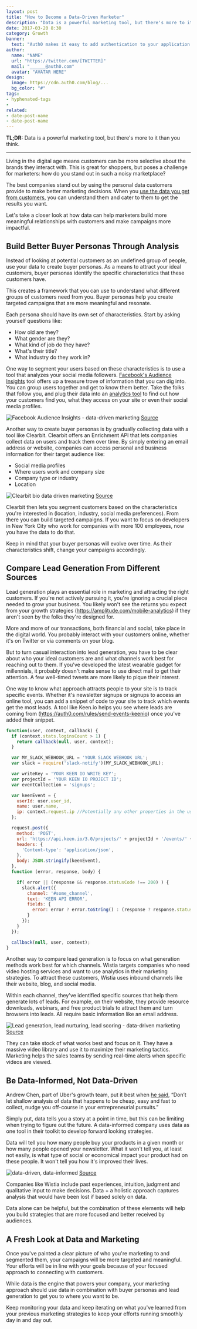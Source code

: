 ```yaml
---
layout: post
title: "How to Become a Data-Driven Marketer"
description: "Data is a powerful marketing tool, but there's more to it than you think."
date: 2017-03-20 8:30
category: Growth
banner:
  text: "Auth0 makes it easy to add authentication to your application."
author:
  name: "NAME"
  url: "https://twitter.com/[TWITTER]"
  mail: "______@auth0.com"
  avatar: "AVATAR HERE"
design:
  image: https://cdn.auth0.com/blog/...
  bg_color: "#"
tags:
- hyphenated-tags
- 
related:
- date-post-name
- date-post-name
---
```


**TL;DR:** Data is a powerful marketing tool, but there's more to it than you think.

---

Living in the digital age means customers can be more selective about the brands they interact with. This is great for shoppers, but poses a challenge for marketers: how do you stand out in such a noisy marketplace? 

The best companies stand out by using the personal data customers provide to make better marketing decisions. When you [use the data you get from customers](https://blog.fullstory.com/what-incentives-are-your-support-metrics-creating-4a633d449f0e#.sy379oznp), you can understand them and cater to them to get the results you want.

Let's take a closer look at how data can help marketers build more meaningful relationships with customers and make campaigns more impactful.


## Build Better Buyer Personas Through Analysis

Instead of looking at potential customers as an undefined group of people, use your data to create buyer personas. As a means to attract your ideal customers, buyer personas identify the specific characteristics that these customers have.

This creates a framework that you can use to understand what different groups of customers need from you. Buyer personas help you create targeted campaigns that are more meaningful and resonate.

Each persona should have its own set of characteristics. Start by asking yourself questions like: 

* How old are they?
* What gender are they?
* What kind of job do they have? 
* What's their title? 
* What industry do they work in?

One way to segment your users based on these characteristics is to use a tool that analyzes your social media followers. [Facebook's Audience Insights](https://adespresso.com/academy/blog/how-to-use-facebooks-audience-insights-to-create-buyer-personas/) tool offers up a treasure trove of information that you can dig into. You can group users together and get to know them better. Take the folks that follow you, and plug their data into an [analytics tool](https://amplitude.com/mobile-analytics) to find out how your customers find you, what they access on your site or even their social media profiles. 

![Facebook Audience Insights - data-driven marketing](https://cdn.auth0.com/blog/data-driven/facebook-audience.png)
[Source](http://www.adweek.com/digital/audience-insights/)

Another way to create buyer personas is by gradually collecting data with a tool like Clearbit. Clearbit offers an Enrichment API that lets companies collect data on users and track them over time. By simply entering an email address or website, companies can access personal and business information for their target audience like:

* Social media profiles
* Where users work and company size
* Company type or industry
* Location

![Clearbit bio data driven marketing](https://cdn.auth0.com/blog/data-driven/bio.png)
[Source](http://blog.clearbit.com/5-ways-to-use-clearbits-enrichment-api/)

Clearbit then lets you segment customers based on the characteristics you're interested in (location, industry, social media preferences). From there you can build targeted campaigns. If you want to focus on developers in New York City who work for companies with more 100 employees, now you have the data to do that.

Keep in mind that your buyer personas will evolve over time. As their characteristics shift, change your campaigns accordingly.

## Compare Lead Generation From Different Sources

Lead generation plays an essential role in marketing and attracting the right customers. If you're not actively pursuing it, you're ignoring a crucial piece needed to grow your business.  You likely won't see the returns you expect from your growth strategies (https://amplitude.com/mobile-analytics) if they aren't seen by the folks they're designed for.

More and more of our transactions, both financial and social, take place in the digital world. You probably interact with your customers online, whether it's on Twitter or via comments on your blog.

But to turn casual interaction into lead generation, you have to be clear about who your ideal customers are and what channels work best for reaching out to them. If you've developed the latest wearable gadget for millennials, it probably doesn't make sense to use direct mail to get their attention. A few well-timed tweets are more likely to pique their interest.

One way to know what approach attracts people to your site is to track specific events. Whether it's newsletter signups or signups to access an online tool, you can add a snippet of code to your site to track which events get the most leads. A tool like Keen.io helps you see where leads are coming from (https://auth0.com/rules/send-events-keenio) once you've added their snippet.

```js
function(user, context, callback) {
  if (context.stats.loginsCount > 1) {
    return callback(null, user, context);
  }

  var MY_SLACK_WEBHOOK_URL = 'YOUR SLACK WEBHOOK URL';
  var slack = require('slack-notify')(MY_SLACK_WEBHOOK_URL);

  var writeKey = 'YOUR KEEN IO WRITE KEY';
  var projectId = 'YOUR KEEN IO PROJECT ID';
  var eventCollection = 'signups';

  var keenEvent = {
    userId: user.user_id,
    name: user.name,
    ip: context.request.ip //Potentially any other properties in the user profile/context
  };

  request.post({
    method: 'POST',
    url: 'https://api.keen.io/3.0/projects/' + projectId + '/events/' + eventCollection + '?api_key=' + writeKey,
    headers: {
      'Content-type': 'application/json',
    },
    body: JSON.stringify(keenEvent),
  },
  function (error, response, body) {

    if( error || (response && response.statusCode !== 200) ) {
      slack.alert({
        channel: '#some_channel',
        text: 'KEEN API ERROR',
        fields: {
          error: error ? error.toString() : (response ? response.statusCode + ' ' + body : '')
        }
      });
    }
  });

  callback(null, user, context);
}
```

Another way to compare lead generation is to focus on what generation methods work best for which channels. Wistia targets companies who need video hosting services and want to use analytics in their marketing strategies. To attract these customers, Wistia uses inbound channels like their website, blog, and social media.

Within each channel, they've identified specific sources that help them generate lots of leads. For example, on their website, they provide resource downloads, webinars, and free product trials to attract them and turn browsers into leads. All require basic information like an email address.

![Lead generation, lead nurturing, lead scoring - data-driven marketing](https://cdn.auth0.com/blog/data-driven/leads.png)
[Source](https://wistia.com/library/video-and-marketing-automation)

They can take stock of what works best and focus on it. They have a massive video library and use it to maximize their marketing tactics. Marketing helps the sales teams by sending real-time alerts when specific videos are viewed. 

## Be Data-Informed, Not Data-Driven

Andrew Chen, part of Uber's growth team, put it best when [he said](http://andrewchen.co/know-the-difference-between-data-informed-and-versus-data-driven/), “Don’t let shallow analysis of data that happens to be cheap, easy and fast to collect, nudge you off-course in your entrepreneurial pursuits.”

Simply put, data tells you a story at a point in time, but this can be limiting when trying to figure out the future. A data-informed company uses data as one tool in their toolkit to develop forward looking strategies. 

Data will tell you how many people buy your products in a given month or how many people opened your newsletter. What it won't tell you, at least not easily, is what type of social or economical impact your product had on these people. It won't tell you how it's improved their lives.

![data-driven, data-informed](https://cdn.auth0.com/blog/data-driven/data.png)
[Source](https://wistia.com/blog/data-informed-marketing)

Companies like Wistia include past experiences, intuition, judgment and qualitative input to make decisions. Data + a holistic approach captures analysis that would have been lost if based solely on data.

Data alone can be helpful, but the combination of these elements will help you build strategies that are more focused and better received by audiences.

## A Fresh Look at Data and Marketing

Once you've painted a clear picture of who you're marketing to and segmented them, your campaigns will be more targeted and meaningful. Your efforts will be in line with your goals because of your focused approach to connecting with customers.

While data is the engine that powers your company, your marketing approach should use data in combination with buyer personas and lead generation to get you to where you want to be.

Keep monitoring your data and keep iterating on what you've learned from your previous marketing strategies to keep your efforts running smoothly day in and day out. 


